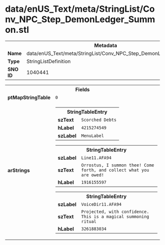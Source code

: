 <h1>data/enUS_Text/meta/StringList/Conv_NPC_Step_DemonLedger_Summon.stl</h1><table><tr><th colspan="100%">Metadata</th></tr><tr><td><b>Name</b></td><td>data/enUS_Text/meta/StringList/Conv_NPC_Step_DemonLedger_Summon.stl</td></tr><tr><td><b>Type</b></td><td>StringListDefinition</td></tr><tr><td><b>SNO ID</b></td><td>1040441</td></tr></table>

<table><tr><th colspan="100%">Fields</th></tr><tr><td><b>ptMapStringTable</b></td><td><code>0</code></td></tr><tr><td><b>arStrings</b></td><td><table><tr><th colspan="100%">StringTableEntry</th></tr><tr><td><b>szText</b></td><td><code>Scorched Debts</code></td></tr><tr><td><b>hLabel</b></td><td><code>4215274549</code></td></tr><tr><td><b>szLabel</b></td><td><code>MenuLabel</code></td></tr></table>


<table><tr><th colspan="100%">StringTableEntry</th></tr><tr><td><b>szLabel</b></td><td><code>Line11.AFA94</code></td></tr><tr><td><b>szText</b></td><td><code>Orrostus, I summon thee! Come forth, and collect what you are owed!</code></td></tr><tr><td><b>hLabel</b></td><td><code>1916155597</code></td></tr></table>


<table><tr><th colspan="100%">StringTableEntry</th></tr><tr><td><b>szLabel</b></td><td><code>VoiceDir11.AFA94</code></td></tr><tr><td><b>szText</b></td><td><code>Projected, with confidence. This is a magical summoning ritual</code></td></tr><tr><td><b>hLabel</b></td><td><code>3261883034</code></td></tr></table>


</td></tr></table>

